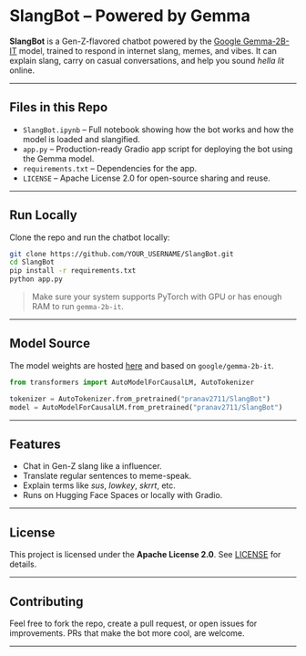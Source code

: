# SlangBot – Powered by Gemma

**SlangBot** is a Gen-Z-flavored chatbot powered by the [Google Gemma-2B-IT](https://huggingface.co/google/gemma-2b-it) model, trained to respond in internet slang, memes, and vibes. It can explain slang, carry on casual conversations, and help you sound *hella lit* online.

---

## Files in this Repo

- `SlangBot.ipynb` – Full notebook showing how the bot works and how the model is loaded and slangified.
- `app.py` – Production-ready Gradio app script for deploying the bot using the Gemma model.
- `requirements.txt` – Dependencies for the app.
- `LICENSE` – Apache License 2.0 for open-source sharing and reuse.

---

## Run Locally

Clone the repo and run the chatbot locally:

```bash
git clone https://github.com/YOUR_USERNAME/SlangBot.git
cd SlangBot
pip install -r requirements.txt
python app.py
```

> Make sure your system supports PyTorch with GPU or has enough RAM to run `gemma-2b-it`.

---

## Model Source

The model weights are hosted [here](https://huggingface.co/pranav2711/SlangBot) and based on `google/gemma-2b-it`.

```python
from transformers import AutoModelForCausalLM, AutoTokenizer

tokenizer = AutoTokenizer.from_pretrained("pranav2711/SlangBot")
model = AutoModelForCausalLM.from_pretrained("pranav2711/SlangBot")
```

---

## Features

* Chat in Gen-Z slang like a influencer.
* Translate regular sentences to meme-speak.
* Explain terms like *sus*, *lowkey*, *skrrt*, etc.
* Runs on Hugging Face Spaces or locally with Gradio.

---

## License

This project is licensed under the **Apache License 2.0**. See [LICENSE](./LICENSE) for details.

---

## Contributing

Feel free to fork the repo, create a pull request, or open issues for improvements. PRs that make the bot more cool, are welcome. 

---
